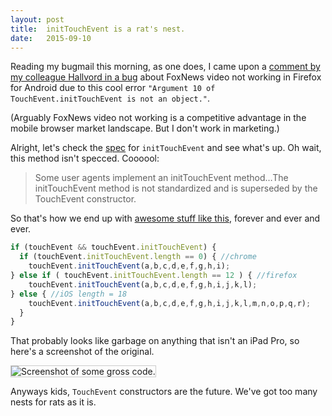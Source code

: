 ```yaml
---
layout: post
title:  initTouchEvent is a rat's nest.
date:   2015-09-10
---
```


Reading my bugmail this morning, as one does, I came upon a [comment by my colleague Hallvord in a bug][bug] about FoxNews video not working in Firefox for Android due to this cool error `"Argument 10 of TouchEvent.initTouchEvent is not an object."`.

(Arguably FoxNews video not working is a competitive advantage in the mobile browser market landscape. But I don't work in marketing.)

Alright, let's check the [spec][spec] for `initTouchEvent` and see what's up. Oh wait, this method isn't specced. Coooool:

> Some user agents implement an initTouchEvent method…The initTouchEvent method is not standardized and is superseded by the TouchEvent constructor.

So that's how we end up with [awesome stuff like this][lol], forever and ever and ever.

```js
if (touchEvent && touchEvent.initTouchEvent) {
  if (touchEvent.initTouchEvent.length == 0) { //chrome
    touchEvent.initTouchEvent(a,b,c,d,e,f,g,h,i);
} else if ( touchEvent.initTouchEvent.length == 12 ) { //firefox
    touchEvent.initTouchEvent(a,b,c,d,e,f,g,h,i,j,k,l);
} else { //iOS length = 18
    touchEvent.initTouchEvent(a,b,c,d,e,f,g,h,i,j,k,l,m,n,o,p,q,r);
  }
}
```

That probably looks like garbage on anything that isn't an iPad Pro, so here's a screenshot of the original.

<img src="https://miketaylr.com/posts/assets/barf.png" style="border:1px solid #ccc" alt="Screenshot of some gross code.">

Anyways kids, `TouchEvent` constructors are the future. We've got too many nests for rats as it is.

[spec]: https://w3c.github.io/touch-events/
[bug]: https://bugzilla.mozilla.org/show_bug.cgi?id=1043592#c10
[lol]: https://github.com/Huii/develop_with_vr/blob/78599da0e0469743fc33013d7bd3cdd64cabfa11/src/renderer/events/touch.js#L66-L81